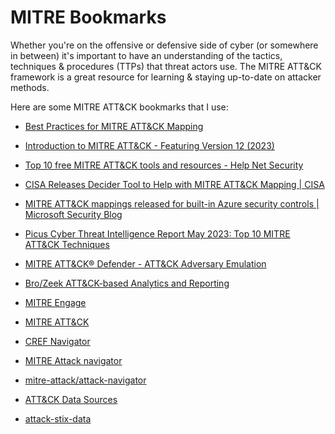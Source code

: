 # MITRE Bookmarks

Whether you're on the offensive or defensive side of cyber (or somewhere in between) it's important to have an understanding of the tactics, techniques & procedures (TTPs) that threat actors use. The MITRE ATT&CK framework is a great resource for learning & staying up-to-date on attacker methods. 

Here are some MITRE ATT&CK bookmarks that I use:

* [Best Practices for MITRE ATT&CK Mapping](https://www.cisa.gov/sites/default/files/publications/Best%20Practices%20for%20MITRE%20ATTCK%20Mapping.pdf)

* [Introduction to MITRE ATT&CK - Featuring Version 12 (2023)](https://feedly.com/ahead/posts/introduction-to-mitre-attack-featuring-version-12-2023)

* [Top 10 free MITRE ATT&CK tools and resources - Help Net Security](https://www.helpnetsecurity.com/2022/12/05/top-10-free-mitre-attack-tools-resources/)

* [CISA Releases Decider Tool to Help with MITRE ATT&CK Mapping | CISA](https://www.cisa.gov/news-events/alerts/2023/03/01/cisa-releases-decider-tool-help-mitre-attck-mapping)
  
* [MITRE ATT&CK mappings released for built-in Azure security controls | Microsoft Security Blog](https://www.microsoft.com/en-us/security/blog/2021/06/29/mitre-attck-mappings-released-for-built-in-azure-security-controls/)

* [Picus Cyber Threat Intelligence Report May 2023: Top 10 MITRE ATT&CK Techniques](https://www.picussecurity.com/resource/blog/cyber-threat-intelligence-report-may-2023?utm_campaign=MITRE%20Generic&utm_content=252943776&utm_medium=social&utm_source=twitter&hss_channel=tw-1126286964)

* [MITRE ATT&CK® Defender - ATT&CK Adversary Emulation](https://github.com/maddev-engenuity/AdversaryEmulation)

* [Bro/Zeek ATT&CK-based Analytics and Reporting](https://github.com/mitre-attack/bzar)
  
* [MITRE Engage](https://engage.mitre.org/)
  
* [MITRE ATT&CK](https://attack.mitre.org/)
  
* [CREF Navigator](https://crefnavigator.mitre.org/navigator)
  
* [MITRE Attack navigator](https://mitre-attack.github.io/attack-navigator/)
  
* [mitre-attack/attack-navigator](https://github.com/mitre-attack/attack-navigator)

* [ATT&CK Data Sources](https://github.com/mitre-attack/attack-datasources)

* [attack-stix-data](https://github.com/mitre-attack/attack-stix-data)




